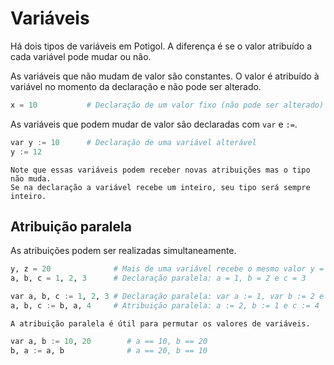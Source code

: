 # Variáveis

Há dois tipos de variáveis em Potigol.
A diferença é se o valor atribuído a cada variável pode mudar ou não.

As variáveis que não mudam de valor são constantes.
O valor é atribuído à variável no momento da declaração e não pode ser alterado.

```python
x = 10           # Declaração de um valor fixo (não pode ser alterado)
```
As variáveis que podem mudar de valor são declaradas com `var` e `:=`.

```python
var y := 10      # Declaração de uma variável alterável
y := 12
```

```note
Note que essas variáveis podem receber novas atribuições mas o tipo não muda.
Se na declaração a variável recebe um inteiro, seu tipo será sempre inteiro.
```

## Atribuição paralela

As atribuições podem ser realizadas simultaneamente.

```python
y, z = 20              # Mais de uma variável recebe o mesmo valor y = 20 e z = 20
a, b, c = 1, 2, 3      # Declaração paralela: a = 1, b = 2 e c = 3

var a, b, c := 1, 2, 3 # Declaração paralela: var a := 1, var b := 2 e var c := 3
a, b, c := b, a, 4     # Atribuição paralela: a := 2, b := 1 e c := 4
```

```tip
A atribuição paralela é útil para permutar os valores de variáveis.
```

```python
var a, b := 10, 20        # a == 10, b == 20
b, a := a, b              # a == 20, b == 10
```
